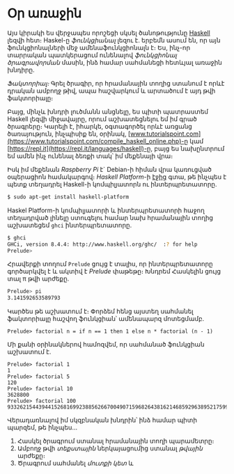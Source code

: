 # Օր առաջին

Այս կիրակի ես վերջապես որոշեցի սկսել ծանոթությունը [Haskell](https://www.haskell.org/) լեզվի հետ։ Haskel-ը _ֆունկցիանալ_ լեզու է. երբեմն ասում են, որ այն ֆունկցիոնալների մեջ ամենաֆունկցիոնալն է։ Ես, ինչ-որ տարրական պատկերացում ունենալով _ֆունկցիոնալ ծրագրավորման_ մասին, ինձ համար սահմանեցի հետևյալ առաջին խնդիրը.

_Ֆակտորիալ։_ Գրել ծրագիր, որ հրամանային տողից ստանում է որևէ դրական ամբողջ թիվ, ապա հաշվարկում և արտածում է այդ թվի ֆակտորիալը։

Բայց, մինչև խնդրի լուծմանն անցնելը, ես պիտի պատրաստեմ Haskell լեզվի միջավայրը, որում աշխատեցնելու եմ իմ գրած ծրագրերը։ Կարելի է, իհարկե, օգտագործել որևէ առցանց ծառայություն, ինչպիսիք են, օրինակ, [www.tutorialspoint.com](https://www.tutorialspoint.com/compile_haskell_online.php)-ը կամ [https://repl.it](https://repl.it/languages/haskell)-ը, բայց ես նախընտրում եմ ամեն ինչ ունենալ ձեռքի տակ՝ իմ մեքենայի վրա։

Իսկ իմ մեքենան _Raspberry Pi_ է` Debian-ի հիման վրա կառուցված օպերացիոն համակարգով։ _Haskell Platform_-ի [էջից](https://www.haskell.org/platform/linux.html#linux-debian) գտա, թե ինչպես է պետք տեղադրել Haskell-ի կոմպիլյատորն ու ինտերպրետատորը.

```bash
$ sudo apt-get install haskell-platform
```

Haskel Platform-ի կոմպիլյատորի և ինտերպրետատորի հաջող տեղադրված լինելը ստուգելու համար նախ հրամանային տողից աշխատեցեմ `ghci` ինտերպրետատորը.

```bash
$ ghci
GHCi, version 8.4.4: http://www.haskell.org/ghc/  :? for help
Prelude>
```

Հրավերքի տողում `Prelude` ցույց է տալիս, որ ինտերպրետատորը գործարկվել է և ակտիվ է _Prelude_ փաթեթը։ Խնդրեմ Հասկելին ցույց տալ π թվի արժեքը.

```bash
Prelude> pi
3.141592653589793
```

Կարծես թե աշխատում է։ Փորձեմ հենց այստեղ սահմանել ֆակտորիալը հաշվող ֆունկցիան՝ ամենապարզ մոտեցմամբ.

```
Prelude> factorial n = if n == 1 then 1 else n * factorial (n - 1)
```

Մի քանի օրինակներով համոզվեմ, որ սահմանած ֆունկցիան աշխատում է.

```
Prelude> factorial 1
1
Prelude> factorial 5
120
Prelude> factorial 10
3628800
Prelude> factorial 100
93326215443944152681699238856266700490715968264381621468592963895217599993229915608941463976156518286253697920827223758251185210916864000000000000000000000000
```

Վերադառնալով իմ սկզբնական խնդրին՝ ինձ համար պիտի պարզեմ, թե ինչպես...
1. Հասկել ծրագրում ստանալ հրամանային տողի պարամետրը։
2. Ամբողջ թվի _տեքստային_ ներկայացումից ստանալ _թվային_ արժեքը։
3. Ծրագրում սահմանել _մուտքի կետ_ և 
